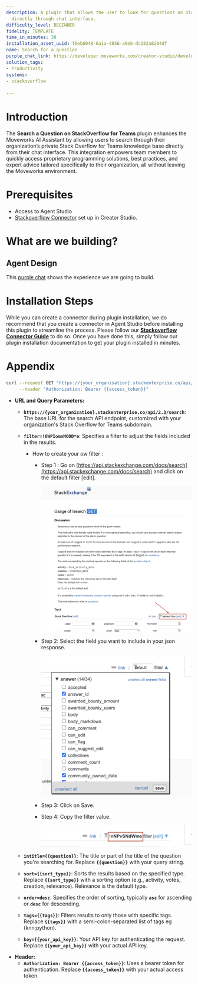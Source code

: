 ```yaml
---
description: A plugin that allows the user to look for questions on Stack overflow
  directly through chat interface.
difficulty_level: BEGINNER
fidelity: TEMPLATE
time_in_minutes: 30
installation_asset_uuid: f0eb6040-6a1a-4856-a9eb-dc182a8204df
name: Search for a question
purple_chat_link: https://developer.moveworks.com/creator-studio/developer-tools/purple-chat?conversation=%7B%22startTimestamp%22%3A%2211%3A43%2BAM%22%2C%22messages%22%3A%5B%7B%22parts%22%3A%5B%7B%22richText%22%3A%22search+for+%5C%22duplicate+records%5C%22+on+stackoverflow%22%7D%5D%2C%22role%22%3A%22user%22%7D%2C%7B%22parts%22%3A%5B%7B%22richText%22%3A%22%3Cp%3EI%27m+currently+searching+for+information+on+%3Cstrong%3E%5C%22duplicate+records%5C%22%3C%2Fstrong%3E+on+Stack+Overflow.%26nbsp%3B%3C%2Fp%3E%22%7D%2C%7B%22reasoningSteps%22%3A%5B%7B%22richText%22%3A%22%3Cp%3EThis+process+is+ongoing%2C+and+I%27ll+update+you+once+I+have+the+results.%3C%2Fp%3E%22%2C%22status%22%3A%22pending%22%7D%5D%7D%5D%2C%22role%22%3A%22assistant%22%7D%2C%7B%22parts%22%3A%5B%7B%22richText%22%3A%22%3Cp%3EHere+are+some+solutions+related+to+handling+%3Cstrong%3Eduplicate+records%3C%2Fstrong%3E%3A+%3Cbr%3E%5Cn1.+%3Cstrong%3EHow+to+Delete+Duplicate+Records+in+a+SQL+Table%3C%2Fstrong%3E%3A+If+you+need+to+remove+duplicate+records+while+keeping+only+one+instance+of+each%2C+you+can+refer+to+this+%3Ca+href%3D%5C%22%23%5C%22+target%3D%5C%22_blank%5C%22%3EStack+Overflow+question%3C%2Fa%3E+for+guidance.%3Cbr%3E%5Cn%3Cbr%3E%5Cn+2.+%3Cstrong%3EHow+to+Write+a+SQL+Query+to+Find+Duplicate+Records+in+a+Table%3C%2Fstrong%3E%3A+If+you+want+to+identify+duplicate+entries+based+on+a+specific+column%2C+such+as+the+email+column%2C+you+can+check+out+this+%3Ca+href%3D%5C%22%23%5C%22+target%3D%5C%22_blank%5C%22%3EStack+Overflow+question%3C%2Fa%3E+for+a+detailed+explanation.%26nbsp%3B%3C%2Fp%3E%5Cn%3Cp%3E%3Cbr%3E%3C%2Fp%3E%5Cn%3Cp%3EAdditionally%2C+I+can+access+more+information+on+these+questions+if+needed.+Let+me+know+if+you+need+further+assistance%21%3C%2Fp%3E%22%7D%5D%2C%22role%22%3A%22assistant%22%7D%5D%7D
solution_tags:
- Productivity
systems:
- stackoverflow

---
```

# **Introduction**

The **Search a Question on StackOverflow for Teams** plugin enhances the Moveworks AI Assistant by allowing users to search through their organization’s private Stack Overflow for Teams knowledge base directly from their chat interface. This integration empowers team members to quickly access proprietary programming solutions, best practices, and expert advice tailored specifically to their organization, all without leaving the Moveworks environment.

# Prerequisites

- Access to Agent Studio
- [Stackoverflow Connector](https://developer.moveworks.com/creator-studio/resources/connector/?id=stackoverflow) set up in Creator Studio.

# What are we building?

## Agent Design

This [purple chat](https://developer.moveworks.com/creator-studio/developer-tools/purple-chat?conversation=%7B%22startTimestamp%22%3A%2211%3A43%2BAM%22%2C%22messages%22%3A%5B%7B%22parts%22%3A%5B%7B%22richText%22%3A%22search+for+%5C%22duplicate+records%5C%22+on+stackoverflow%22%7D%5D%2C%22role%22%3A%22user%22%7D%2C%7B%22parts%22%3A%5B%7B%22richText%22%3A%22%3Cp%3EI%27m+currently+searching+for+information+on+%3Cstrong%3E%5C%22duplicate+records%5C%22%3C%2Fstrong%3E+on+Stack+Overflow.%26nbsp%3B%3C%2Fp%3E%22%7D%2C%7B%22reasoningSteps%22%3A%5B%7B%22richText%22%3A%22%3Cp%3EThis+process+is+ongoing%2C+and+I%27ll+update+you+once+I+have+the+results.%3C%2Fp%3E%22%2C%22status%22%3A%22pending%22%7D%5D%7D%5D%2C%22role%22%3A%22assistant%22%7D%2C%7B%22parts%22%3A%5B%7B%22richText%22%3A%22%3Cp%3EHere+are+some+solutions+related+to+handling+%3Cstrong%3Eduplicate+records%3C%2Fstrong%3E%3A+%3Cbr%3E%5Cn1.+%3Cstrong%3EHow+to+Delete+Duplicate+Records+in+a+SQL+Table%3C%2Fstrong%3E%3A+If+you+need+to+remove+duplicate+records+while+keeping+only+one+instance+of+each%2C+you+can+refer+to+this+%3Ca+href%3D%5C%22%23%5C%22+target%3D%5C%22_blank%5C%22%3EStack+Overflow+question%3C%2Fa%3E+for+guidance.%3Cbr%3E%5Cn%3Cbr%3E%5Cn+2.+%3Cstrong%3EHow+to+Write+a+SQL+Query+to+Find+Duplicate+Records+in+a+Table%3C%2Fstrong%3E%3A+If+you+want+to+identify+duplicate+entries+based+on+a+specific+column%2C+such+as+the+email+column%2C+you+can+check+out+this+%3Ca+href%3D%5C%22%23%5C%22+target%3D%5C%22_blank%5C%22%3EStack+Overflow+question%3C%2Fa%3E+for+a+detailed+explanation.%26nbsp%3B%3C%2Fp%3E%5Cn%3Cp%3E%3Cbr%3E%3C%2Fp%3E%5Cn%3Cp%3EAdditionally%2C+I+can+access+more+information+on+these+questions+if+needed.+Let+me+know+if+you+need+further+assistance%21%3C%2Fp%3E%22%7D%5D%2C%22role%22%3A%22assistant%22%7D%5D%7D) shows the experience we are going to build.

# Installation Steps

While you can create a connector during plugin installation, we do recommend that you create a connector in Agent Studio before installing this plugin to streamline the process. Please follow our [**Stackoverflow Connector Guide**](https://developer.moveworks.com/creator-studio/resources/connector/?id=stackoverflow) to do so. Once you have done this, simply follow our plugin installation documentation to get your plugin installed in minutes.

# Appendix

```bash
curl --request GET "https://{your_organisation}.stackenterprise.co/api/2.3/search?filter=!6WPIomnMOOD*e&intitle={{question}}&sort={{sort_type}}&order={{desc}}&tags={{tags}}&key={{your_api_key}}" \
     --header "Authorization: Bearer {{access_token}}"
```

- **URL and Query Parameters:**
    - **`https://{your_organisation}.stackenterprise.co/api/2.3/search`**: The base URL for the search API endpoint, customized with your organization's Stack Overflow for Teams subdomain.
    - **`filter=!6WPIomnMOOD*e`**: Specifies a filter to adjust the fields included in the results.
        - How to create your ow filter :
            - Step 1 : Go on [https://api.stackexchange.com/docs/search](https://api.stackexchange.com/docs/search) and click on the default filter [edit].
                
                ![image.png](Search%20for%20a%20question%201d2588d8909f80539f43db80a636d7a7/image.png)
                
            - Step 2: Select the field you want to include in your json response.
                
                ![image.png](Search%20for%20a%20question%201d2588d8909f80539f43db80a636d7a7/image%201.png)
                
            - Step 3: Click on Save.
            - Step 4: Copy the filter value.
                
                ![image.png](Search%20for%20a%20question%201d2588d8909f80539f43db80a636d7a7/image%202.png)
                
            
    - **`intitle={{question}}`**: The title or part of the title of the question you're searching for. Replace **`{{question}}`** with your query string.
    - **`sort={{sort_type}}`**: Sorts the results based on the specified type. Replace **`{{sort_type}}`** with a sorting option (e.g., activity, votes, creation, relevance).
    Relevance is the default type.
    - **`order=desc`**: Specifies the order of sorting, typically **`asc`** for ascending or **`desc`** for descending.
    - **`tags={{tags}}`**: Filters results to only those with specific tags. Replace **`{{tags}}`** with a semi-colon-separated list of tags eg (knn;python).
    - **`key={{your_api_key}}`**: Your API key for authenticating the request. Replace **`{{your_api_key}}`** with your actual API key.
- **Header:**
    - **`Authorization: Bearer {{access_token}}`**: Uses a bearer token for authentication. Replace **`{{access_token}}`** with your actual access token.